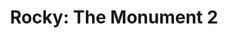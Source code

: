 ---
pid: ch269
title: 'Rocky: The Monument 2'
location_transcription: City Hall
coordinates: "[-75.164401541685, 39.952418198863]"
zipcode: 
gen_neighborhood: 
neighborhood: 
outside_phl: 
age: 
age_range: 
instagram: 
image_file_name: ch_269.jpg
proposal_transcription: 
topic: Person,Pop Culture
topic_summary: 0, 0, 0
type: Other No Form
keywords_other: 
credit: 
image_labels: |-
  Rocky
  put Pace here
twitter: 
facebook: 
permalink: "/monuments/ch269/"
layout: item-page
---